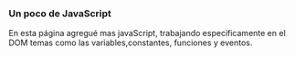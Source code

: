 ### Un poco de JavaScript
En esta página agregué mas javaScript, trabajando especificamente en el DOM temas como las variables,constantes, funciones y eventos.
